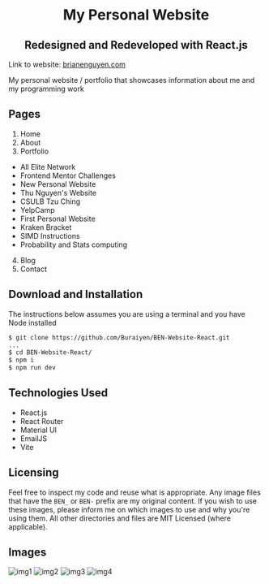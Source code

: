 <h1 align='center'>My Personal Website</h1>
<h2 align='center'>Redesigned and Redeveloped with React.js</h2>

Link to website: <a href="https://brianenguyen.com/" target="_blank">brianenguyen.com</a>

My personal website / portfolio that showcases information about me and my
programming work

## Pages

1. Home
2. About
3. Portfolio

- All Elite Network
- Frontend Mentor Challenges
- New Personal Website
- Thu Nguyen's Website
- CSULB Tzu Ching
- YelpCamp
- First Personal Website
- Kraken Bracket
- SIMD Instructions
- Probability and Stats computing

4. Blog
5. Contact

## Download and Installation

The instructions below assumes you are using a terminal and you have Node installed

```sh
$ git clone https://github.com/Buraiyen/BEN-Website-React.git
...
$ cd BEN-Website-React/
$ npm i
$ npm run dev
```

## Technologies Used

- React.js
- React Router
- Material UI
- EmailJS
- Vite

## Licensing

Feel free to inspect my code and reuse what is appropriate. Any image files that
have the `BEN_` or `BEN-` prefix are my original content. If you wish to use
these images, please inform me on which images to use and why you're
using them. All other directories and files are MIT Licensed (where applicable).

## Images

![img1](./readme-img/img1.png)
![img2](./readme-img/img2.png)
![img3](./readme-img/img3.png)
![img4](./readme-img/img4.png)
